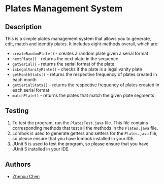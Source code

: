 # Plates Management System

## Description
This is a simple plates management system that allows you to generate, edit, match and identify plates.
It includes eight methods overall, which are:
- `createRandomPlate()` - creates a random plate given a serial format
- `nextPlate()` - returns the next plate in the sequence
- `getSerial()` - returns the serial format of the plate
- `isLegalVanityPlate()` - checks if the plate is a legal vanity plate
- `getMonthStats()` - returns the respective frequency of plates created in each month
- `getSerialStats()` - returns the respective frequency of plates created in each serial format
- `matchPlate()` - returns the plates that match the given plate segments

## Testing
1. To test the program, run the `PlatesTest.java` file. This file contains corresponding methods that test all the methods in the `Plates.java` file.
2. Lombok is used to generate getters and setters for the `Plates.java` file, so please ensure that you have lombok installed in your IDE.
3. JUnit 5 is used to test the program, so please ensure that you have JUnit 5 installed in your IDE.

## Authors
- [Zhenxu Chen](https://github.com/Realchenz)


